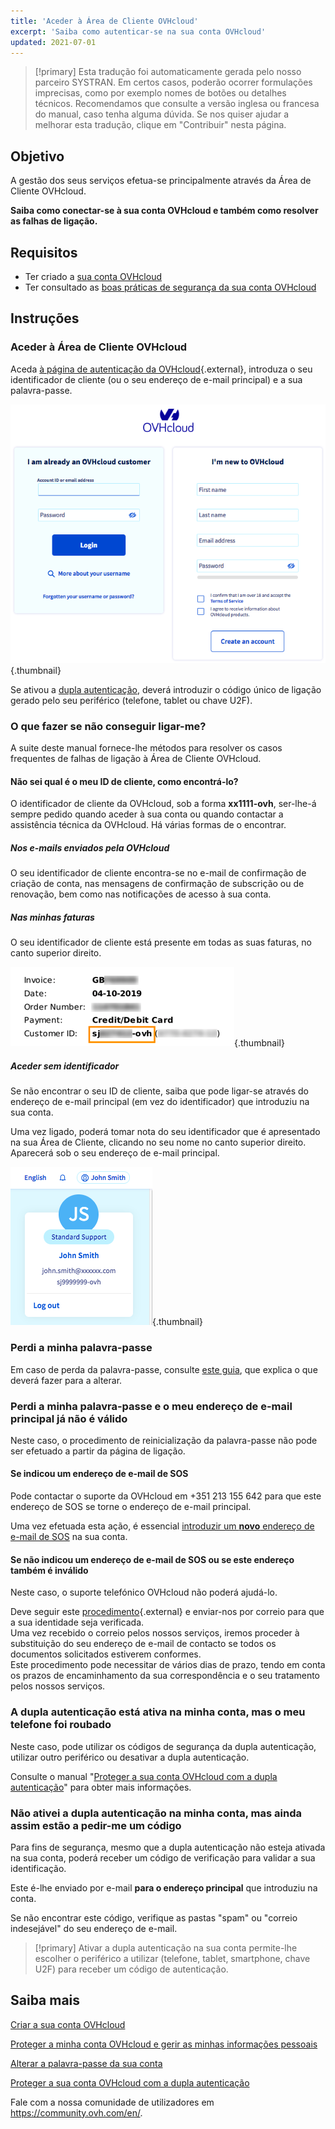 ```yaml
---
title: 'Aceder à Área de Cliente OVHcloud'
excerpt: 'Saiba como autenticar-se na sua conta OVHcloud'
updated: 2021-07-01
---
```


> [!primary]
> Esta tradução foi automaticamente gerada pelo nosso parceiro SYSTRAN. Em certos casos, poderão ocorrer formulações imprecisas, como por exemplo nomes de botões ou detalhes técnicos. Recomendamos que consulte a versão inglesa ou francesa do manual, caso tenha alguma dúvida. Se nos quiser ajudar a melhorar esta tradução, clique em "Contribuir" nesta página.
>

## Objetivo

A gestão dos seus serviços efetua-se principalmente através da Área de Cliente OVHcloud.

**Saiba como conectar-se à sua conta OVHcloud e também como resolver as falhas de ligação.**

## Requisitos

- Ter criado a [sua conta OVHcloud](/pages/account_and_service_management/account_information/ovhcloud-account-creation)
- Ter consultado as [boas práticas de segurança da sua conta OVHcloud](/pages/account_and_service_management/account_information/all_about_username)

## Instruções

### Aceder à Área de Cliente OVHcloud

Aceda [à página de autenticação da OVHcloud](https://www.ovh.com/auth/?action=gotomanager&from=https://www.ovh.pt/&ovhSubsidiary=pt){.external}, introduza o seu identificador de cliente (ou o seu endereço de e-mail principal) e a sua palavra-passe.

![identificador de cliente](images/log-in.png){.thumbnail}

Se ativou a [dupla autenticação](/pages/account_and_service_management/account_information/secure-ovhcloud-account-with-2fa), deverá introduzir o código único de ligação gerado pelo seu periférico (telefone, tablet ou chave U2F).

### O que fazer se não conseguir ligar-me? <a name="login-failure"></a>

A suite deste manual fornece-lhe métodos para resolver os casos frequentes de falhas de ligação à Área de Cliente OVHcloud.

#### Não sei qual é o meu ID de cliente, como encontrá-lo?

O identificador de cliente da OVHcloud, sob a forma **xx1111-ovh**, ser-lhe-á sempre pedido quando aceder à sua conta ou quando contactar a assistência técnica da OVHcloud. Há várias formas de o encontrar.

##### **Nos e-mails enviados pela OVHcloud**

O seu identificador de cliente encontra-se no e-mail de confirmação de criação de conta, nas mensagens de confirmação de subscrição ou de renovação, bem como nas notificações de acesso à sua conta.

##### **Nas minhas faturas**

O seu identificador de cliente está presente em todas as suas faturas, no canto superior direito.

![identificador de cliente](images/nichandle01b.png){.thumbnail}

##### **Aceder sem identificador**

Se não encontrar o seu ID de cliente, saiba que pode ligar-se através do endereço de e-mail principal (em vez do identificador) que introduziu na sua conta.

Uma vez ligado, poderá tomar nota do seu identificador que é apresentado na sua Área de Cliente, clicando no seu nome no canto superior direito.
<br>Aparecerá sob o seu endereço de e-mail principal.

![identificador de cliente](images/nic-handle.png){.thumbnail}

### Perdi a minha palavra-passe

Em caso de perda da palavra-passe, consulte [este guia](/pages/account_and_service_management/account_information/manage-ovh-password#se-nao-se-lembrar-da-sua-palavra-passe-atual), que explica o que deverá fazer para a alterar.

### Perdi a minha palavra-passe e o meu endereço de e-mail principal já não é válido

Neste caso, o procedimento de reinicialização da palavra-passe não pode ser efetuado a partir da página de ligação.

#### Se indicou um endereço de e-mail de SOS

Pode contactar o suporte da OVHcloud em +351 213 155 642 para que este endereço de SOS se torne o endereço de e-mail principal.

Uma vez efetuada esta ação, é essencial [introduzir um **novo** endereço de e-mail de SOS](/pages/account_and_service_management/account_information/all_about_username#backup-email) na sua conta.

#### Se não indicou um endereço de e-mail de SOS ou se este endereço também é inválido

Neste caso, o suporte telefónico OVHcloud não poderá ajudá-lo.

Deve seguir este [procedimento](https://www.ovh.pt/cgi-bin/pt/procedure/procedureChangeEmail.cgi){.external} e enviar-nos por correio para que a sua identidade seja verificada.
<br>Uma vez recebido o correio pelos nossos serviços, iremos proceder à substituição do seu endereço de e-mail de contacto se todos os documentos solicitados estiverem conformes.
<br>Este procedimento pode necessitar de vários dias de prazo, tendo em conta os prazos de encaminhamento da sua correspondência e o seu tratamento pelos nossos serviços.

### A dupla autenticação está ativa na minha conta, mas o meu telefone foi roubado

Neste caso, pode utilizar os códigos de segurança da dupla autenticação, utilizar outro periférico ou desativar a dupla autenticação.

Consulte o manual "[Proteger a sua conta OVHcloud com a dupla autenticação](/pages/account_and_service_management/account_information/secure-ovhcloud-account-with-2fa#o-que-devo-fazer-se-um-dos-meus-perifericos-estiver-perdido-ou-parar-de-funcionar)" para obter mais informações.

### Não ativei a dupla autenticação na minha conta, mas ainda assim estão a pedir-me um código

Para fins de segurança, mesmo que a dupla autenticação não esteja ativada na sua conta, poderá receber um código de verificação para validar a sua identificação.

Este é-lhe enviado por e-mail **para o endereço principal** que introduziu na conta.

Se não encontrar este código, verifique as pastas "spam" ou "correio indesejável" do seu endereço de e-mail.

> [!primary]
> Ativar a dupla autenticação na sua conta permite-lhe escolher o periférico a utilizar (telefone, tablet, smartphone, chave U2F) para receber um código de autenticação.
>

## Saiba mais

[Criar a sua conta OVHcloud](/pages/account_and_service_management/account_information/ovhcloud-account-creation)

[Proteger a minha conta OVHcloud e gerir as minhas informações pessoais](/pages/account_and_service_management/account_information/all_about_username)

[Alterar a palavra-passe da sua conta](/pages/account_and_service_management/account_information/manage-ovh-password)

[Proteger a sua conta OVHcloud com a dupla autenticação](/pages/account_and_service_management/account_information/secure-ovhcloud-account-with-2fa)

Fale com a nossa comunidade de utilizadores em <https://community.ovh.com/en/>.

